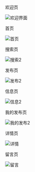 

欢迎页

![欢迎界面](E:\wxWork\shg\readmeFiles\欢迎界面.png)

首页

![首页](E:\wxWork\shg\readmeFiles\首页.png)

搜索页

![搜索2](E:\wxWork\shg\readmeFiles\搜索2.png)

发布页

![发布2](E:\wxWork\shg\readmeFiles\发布2.png)

信息页

![信息2](E:\wxWork\shg\readmeFiles\信息2.png)

我的发布页

![我的发布2](E:\wxWork\shg\readmeFiles\我的发布2.png)

详情页

![详情](E:\wxWork\shg\readmeFiles\详情.png)

留言页

![留言](E:\wxWork\shg\readmeFiles\留言.png)